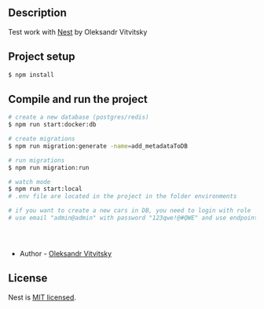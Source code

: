 [//]: # (<p align="center">)

[//]: # (  <a href="http://nestjs.com/" target="blank"><img src="https://nestjs.com/img/logo-small.svg" width="120" alt="Nest Logo" /></a>)

[//]: # (</p>)

[//]: # ()
[//]: # ([circleci-image]: https://img.shields.io/circleci/build/github/nestjs/nest/master?token=abc123def456)

[//]: # ()
[//]: # ([circleci-url]: https://circleci.com/gh/nestjs/nest)

[//]: # ()
[//]: # (  <p align="center">A progressive <a href="http://nodejs.org" target="_blank">Node.js</a> framework for building efficient and scalable server-side applications.</p>)

[//]: # (    <p align="center">)

[//]: # (<a href="https://www.npmjs.com/~nestjscore" target="_blank"><img src="https://img.shields.io/npm/v/@nestjs/core.svg" alt="NPM Version" /></a>)

[//]: # (<a href="https://www.npmjs.com/~nestjscore" target="_blank"><img src="https://img.shields.io/npm/l/@nestjs/core.svg" alt="Package License" /></a>)

[//]: # (<a href="https://www.npmjs.com/~nestjscore" target="_blank"><img src="https://img.shields.io/npm/dm/@nestjs/common.svg" alt="NPM Downloads" /></a>)

[//]: # (<a href="https://circleci.com/gh/nestjs/nest" target="_blank"><img src="https://img.shields.io/circleci/build/github/nestjs/nest/master" alt="CircleCI" /></a>)

[//]: # (<a href="https://coveralls.io/github/nestjs/nest?branch=master" target="_blank"><img src="https://coveralls.io/repos/github/nestjs/nest/badge.svg?branch=master#9" alt="Coverage" /></a>)

[//]: # (<a href="https://discord.gg/G7Qnnhy" target="_blank"><img src="https://img.shields.io/badge/discord-online-brightgreen.svg" alt="Discord"/></a>)

[//]: # (<a href="https://opencollective.com/nest#backer" target="_blank"><img src="https://opencollective.com/nest/backers/badge.svg" alt="Backers on Open Collective" /></a>)

[//]: # (<a href="https://opencollective.com/nest#sponsor" target="_blank"><img src="https://opencollective.com/nest/sponsors/badge.svg" alt="Sponsors on Open Collective" /></a>)

[//]: # (  <a href="https://paypal.me/kamilmysliwiec" target="_blank"><img src="https://img.shields.io/badge/Donate-PayPal-ff3f59.svg" alt="Donate us"/></a>)

[//]: # (    <a href="https://opencollective.com/nest#sponsor"  target="_blank"><img src="https://img.shields.io/badge/Support%20us-Open%20Collective-41B883.svg" alt="Support us"></a>)

[//]: # (  <a href="https://twitter.com/nestframework" target="_blank"><img src="https://img.shields.io/twitter/follow/nestframework.svg?style=social&label=Follow" alt="Follow us on Twitter"></a>)

[//]: # (</p>)

[//]: # (  <!--[![Backers on Open Collective]&#40;https://opencollective.com/nest/backers/badge.svg&#41;]&#40;https://opencollective.com/nest#backer&#41;)

[//]: # (  [![Sponsors on Open Collective]&#40;https://opencollective.com/nest/sponsors/badge.svg&#41;]&#40;https://opencollective.com/nest#sponsor&#41;-->)

## Description

 Test work with [Nest](https://github.com/nestjs/nest) by Oleksandr Vitvitsky

## Project setup

```bash
$ npm install
```

## Compile and run the project

```bash
# create a new database (postgres/redis)
$ npm run start:docker:db

# create migrations
$ npm run migration:generate -name=add_metadataToDB

# run migrations
$ npm run migration:run

# watch mode
$ npm run start:local
# .env file are located in the project in the folder environments

# if you want to create a new cars in DB, you need to login with role 'admin' and 
# use email "admin@admin" with password "123qwe!@#QWE" and use endpoint /cars/create-cars with POST method and body:[] (empty array)





```

- Author - [Oleksandr Vitvitsky](https://www.linkedin.com/in/oleksandr-vitvitsky-421555260?utm_source=share&utm_campaign=share_via&utm_content=profile&utm_medium=ios_app)

## License

Nest is [MIT licensed](https://github.com/nestjs/nest/blob/master/LICENSE).
